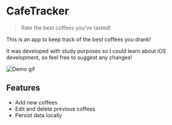 # CafeTracker 
> Rate the best coffees you've tasted!

This is an app to keep track of the best coffees you drank! 

It was developed with study purposes so I could learn about iOS development, so feel free to suggest any changes!

![Demo gif](demo.gif)

## Features

- Add new coffees
- Edit and delete previous coffees
- Persist data locally


